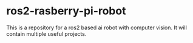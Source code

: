 # ros2-rasberry-pi-robot
This is a repository for a ros2 based ai robot with computer vision. 
It will contain multiple useful projects.
